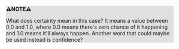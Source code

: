 <div style="margin:2em; background-color: #e0e0e0;">

<strong>⚠️NOTE️️️⚠️</strong>

What does certainty mean in this case? It means a value between 0.0 and 1.0, where 0.0 means there's zero chance of it happening and 1.0 means it'll always happen. Another word that could maybe be used instead is confidence?
</div>

